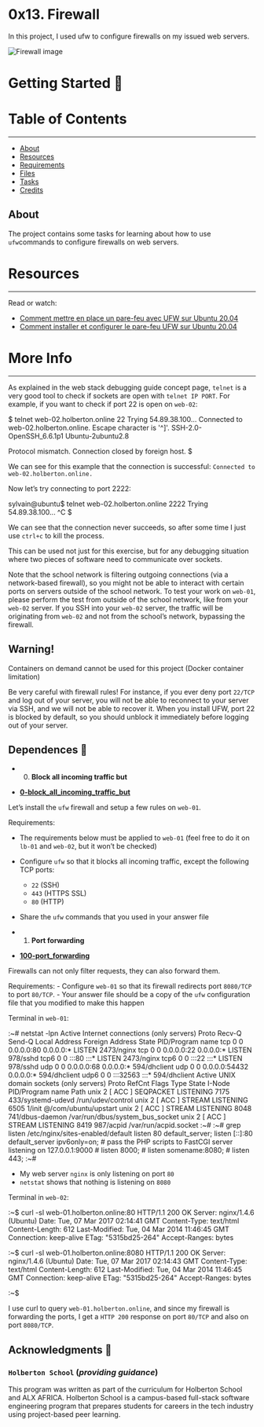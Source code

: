 # 0x13. Firewall

In this project, I used ufw to configure firewalls on my issued web servers.

![Firewall image](/images/V1HjQ1Y.png)

Getting Started 🏃
==================

# Table of Contents
-----------------------------------------------------------------------------------------------------------------------------------------

*   [About](https://github.com/Alexoat76/holberton-system_engineering-devops/blob/main/0x13-firewall/README.md#about)
*   [Resources](https://github.com/Alexoat76/holberton-system_engineering-devops/blob/main/0x13-firewall/README.md#resources-books)
*   [Requirements](https://github.com/Alexoat76/holberton-system_engineering-devops/blob/main/0x13-firewall/README.md#requirements)
*   [Files](https://github.com/Alexoat76/holberton-system_engineering-devops/blob/main/0x13-firewall/README.md#files-file_folder)
*   [Tasks](https://github.com/Alexoat76/holberton-system_engineering-devops/blob/main/0x13-firewall/README.md#tasks)
*   [Credits](https://github.com/Alexoat76/holberton-system_engineering-devops/blob/main/0x13-firewall/README.md#credits)

[](https://github.com/Alexoat76/holberton-system_engineering-devops/blob/main/0x13-firewall/README.md#about)

About
-----------------------------------------------------------------------------------------------------------------

The project contains some tasks for learning about how to use `ufw`commands to configure firewalls on web servers.

# Resources
----------------------------------------------------------------------------------------------------------------------------------

Read or watch:

*   [Comment mettre en place un pare-feu avec UFW sur Ubuntu 20.04](https://www.digitalocean.com/community/tutorials/how-to-set-up-a-firewall-with-ufw-on-ubuntu-20-04-fr)
*   [Comment installer et configurer le pare-feu UFW sur Ubuntu 20.04](https://fr.linuxcapable.com/how-to-setup-and-configure-ufw-firewall-on-ubuntu-20-04/)

# More Info
-------------------------------------------------------------------------------------------------------------------------

As explained in the web stack debugging guide concept page, `telnet` is a very good tool to check if sockets are open with `telnet IP PORT`. For example, if you want to check if port 22 is open on `web-02`:

$ telnet web-02.holberton.online 22
Trying 54.89.38.100...
Connected to web-02.holberton.online.
Escape character is '^\]'.
SSH-2.0-OpenSSH\_6.6.1p1 Ubuntu-2ubuntu2.8

Protocol mismatch.
Connection closed by foreign host.
$

We can see for this example that the connection is successful: `Connected to web-02.holberton.online.`

Now let’s try connecting to port 2222:

sylvain@ubuntu$ telnet web-02.holberton.online 2222
Trying 54.89.38.100...
^C
$

We can see that the connection never succeeds, so after some time I just use `ctrl+c` to kill the process.

This can be used not just for this exercise, but for any debugging situation where two pieces of software need to communicate over sockets.

Note that the school network is filtering outgoing connections (via a network-based firewall), so you might not be able to interact with certain ports on servers outside of the school network. To test your work on `web-01`, please perform the test from outside of the school network, like from your `web-02` server. If you SSH into your `web-02` server, the traffic will be originating from `web-02` and not from the school’s network, bypassing the firewall.

Warning!
----------------------------------------------------------------------------------------------------------------------

Containers on demand cannot be used for this project (Docker container limitation)

Be very careful with firewall rules! For instance, if you ever deny port `22/TCP` and log out of your server, you will not be able to reconnect to your server via SSH, and we will not be able to recover it. When you install UFW, port 22 is blocked by default, so you should unblock it immediately before logging out of your server.

Dependences 📁
-----------

*    0. **Block all incoming traffic but**
    
*   **[0-block\_all\_incoming\_traffic\_but](https://github.com/Djomab/alx-system_engineering-devops/blob/master/0x13-firewall/0-block_all_incoming_traffic_but)**
    

Let’s install the `ufw` firewall and setup a few rules on `web-01`.

Requirements:

*   The requirements below must be applied to `web-01` (feel free to do it on `lb-01` and `web-02`, but it won’t be checked)
    
*   Configure `ufw` so that it blocks all incoming traffic, except the following TCP ports:
    
    *   `22` (SSH)
    *   `443` (HTTPS SSL)
    *   `80` (HTTP)
*   Share the `ufw` commands that you used in your answer file
    

*    1. **Port forwarding**
    
*   **[100-port\_forwarding](https://github.com/Djomab/alx-system_engineering-devops/blob/master/0x13-firewall/100-port_forwarding)**
    

Firewalls can not only filter requests, they can also forward them.

Requirements: - Configure `web-01` so that its firewall redirects port `8080/TCP` to port `80/TCP`. - Your answer file should be a copy of the `ufw` configuration file that you modified to make this happen

Terminal in `web-01`:

:~# netstat -lpn
Active Internet connections (only servers)
Proto Recv-Q Send-Q Local Address           Foreign Address         State       PID/Program name
tcp        0      0 0.0.0.0:80              0.0.0.0:\*               LISTEN      2473/nginx
tcp        0      0 0.0.0.0:22              0.0.0.0:\*               LISTEN      978/sshd
tcp6       0      0 :::80                   :::\*                    LISTEN      2473/nginx
tcp6       0      0 :::22                   :::\*                    LISTEN      978/sshd
udp        0      0 0.0.0.0:68              0.0.0.0:\*                           594/dhclient
udp        0      0 0.0.0.0:54432           0.0.0.0:\*                           594/dhclient
udp6       0      0 :::32563                :::\*                                594/dhclient
Active UNIX domain sockets (only servers)
Proto RefCnt Flags       Type       State         I-Node   PID/Program name    Path
unix  2      \[ ACC \]     SEQPACKET  LISTENING     7175     433/systemd-udevd   /run/udev/control
unix  2      \[ ACC \]     STREAM     LISTENING     6505     1/init              @/com/ubuntu/upstart
unix  2      \[ ACC \]     STREAM     LISTENING     8048     741/dbus-daemon     /var/run/dbus/system\_bus\_socket
unix  2      \[ ACC \]     STREAM     LISTENING     8419     987/acpid           /var/run/acpid.socket
:~#
:~# grep listen /etc/nginx/sites-enabled/default
    listen 80 default\_server;
		    listen \[::\]:80 default\_server ipv6only=on;
				    # pass the PHP scripts to FastCGI server listening on 127.0.0.1:9000
						#   listen 8000;
						#   listen somename:8080;
						#   listen 443;
:~#

*   My web server `nginx` is only listening on port `80`
*   `netstat` shows that nothing is listening on `8080`

Terminal in `web-02`:

:~$ curl -sI web-01.holberton.online:80
HTTP/1.1 200 OK
Server: nginx/1.4.6 (Ubuntu)
Date: Tue, 07 Mar 2017 02:14:41 GMT
Content-Type: text/html
Content-Length: 612
Last-Modified: Tue, 04 Mar 2014 11:46:45 GMT
Connection: keep-alive
ETag: "5315bd25-264"
Accept-Ranges: bytes

:~$ curl -sI web-01.holberton.online:8080
HTTP/1.1 200 OK
Server: nginx/1.4.6 (Ubuntu)
Date: Tue, 07 Mar 2017 02:14:43 GMT
Content-Type: text/html
Content-Length: 612
Last-Modified: Tue, 04 Mar 2014 11:46:45 GMT
Connection: keep-alive
ETag: "5315bd25-264"
Accept-Ranges: bytes

:~$

I use curl to query `web-01.holberton.online`, and since my firewall is forwarding the ports, I get a `HTTP 200` response on port `80/TCP` and also on port `8080/TCP`.

## Acknowledgments :mega: 

### **`Holberton School`** (*providing guidance*)
This program was written as part of the curriculum for Holberton School and ALX AFRICA.
Holberton School is a campus-based full-stack software engineering program
that prepares students for careers in the tech industry using project-based
peer learning.